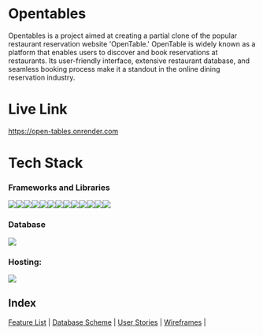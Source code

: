# Opentables
Opentables is a project aimed at creating a partial clone of the popular restaurant reservation website 'OpenTable.' OpenTable is widely known as a platform that enables users to discover and book reservations at restaurants. Its user-friendly interface, extensive restaurant database, and seamless booking process make it a standout in the online dining reservation industry.
# Live Link
https://open-tables.onrender.com
# Tech Stack

### Frameworks and Libraries
<img src="https://img.shields.io/badge/Python-3776AB?style=for-the-badge&logo=python&logoColor=white" /><img src="https://img.shields.io/badge/JavaScript-323330?style=for-the-badge&logo=javascript&logoColor=F7DF1E" /><img src="https://img.shields.io/badge/PostgreSQL-316192?style=for-the-badge&logo=postgresql&logoColor=white" /><img src="https://img.shields.io/badge/HTML5-E34F26?style=for-the-badge&logo=html5&logoColor=white" /><img src="https://img.shields.io/badge/CSS3-1572B6?style=for-the-badge&logo=css3&logoColor=white" /><img src="https://img.shields.io/badge/React-20232A?style=for-the-badge&logo=react&logoColor=61DAFB" /><img src="https://img.shields.io/badge/Redux-593D88?style=for-the-badge&logo=redux&logoColor=white" /><img src="https://img.shields.io/badge/Flask-000000?style=for-the-badge&logo=flask&logoColor=white"/><img src="https://img.shields.io/badge/Amazon_AWS-232F3E?style=for-the-badge&logo=amazon-aws&logoColor=white" /><img src="https://img.shields.io/badge/Render-46E3B7.svg?style=for-the-badge&logo=Render&logoColor=white" /><img src="https://img.shields.io/badge/Jinja-B41717.svg?style=for-the-badge&logo=Jinja&logoColor=white" /><img src="https://img.shields.io/badge/GitHub-181717.svg?style=for-the-badge&logo=GitHub&logoColor=white" /><img src="https://img.shields.io/badge/Google%20Maps-4285F4?logo=googlemaps&logoColor=fff&style=for-the-badge" />

### Database
<img src="https://img.shields.io/badge/PostgreSQL-4169E1?logo=postgresql&logoColor=fff&style=for-the-badge"/>

### Hosting:
<img src="https://img.shields.io/badge/Render-46E3B7?logo=render&logoColor=000&style=for-the-badge" />


## Index
[Feature List](https://github.com/colinsung0714/opentables/wiki/Features) |
[Database Scheme](https://github.com/colinsung0714/opentables/wiki/Database-Schema-and-Backend-Routes) |
[User Stories](https://github.com/colinsung0714/opentables/wiki/User-Stories-and-Future-Implementations) |
[Wireframes](https://github.com/colinsung0714/opentables/wiki/Wireframes) |

